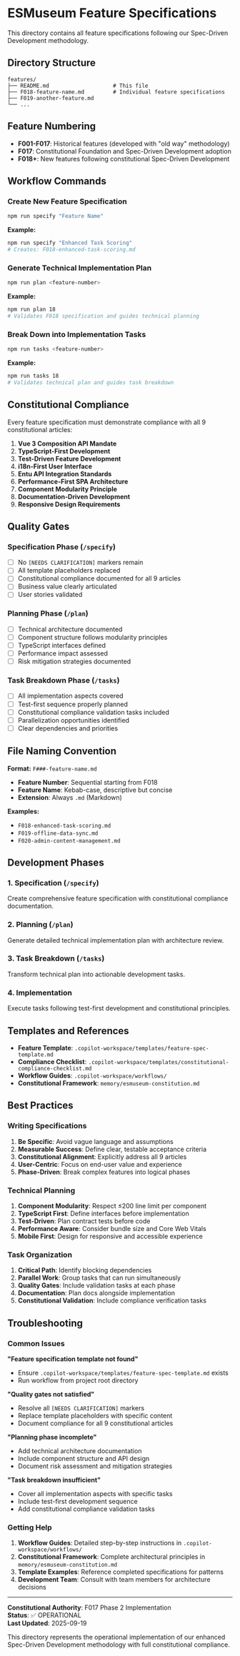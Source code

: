 # ESMuseum Feature Specifications

This directory contains all feature specifications following our Spec-Driven Development methodology.

## Directory Structure

```text
features/
├── README.md                    # This file
├── F018-feature-name.md         # Individual feature specifications
├── F019-another-feature.md
└── ...
```

## Feature Numbering

- **F001-F017**: Historical features (developed with "old way" methodology)
- **F017**: Constitutional Foundation and Spec-Driven Development adoption
- **F018+**: New features following constitutional Spec-Driven Development

## Workflow Commands

### Create New Feature Specification

```bash
npm run specify "Feature Name"
```

**Example:**

```bash
npm run specify "Enhanced Task Scoring"
# Creates: F018-enhanced-task-scoring.md
```

### Generate Technical Implementation Plan

```bash
npm run plan <feature-number>
```

**Example:**

```bash
npm run plan 18
# Validates F018 specification and guides technical planning
```

### Break Down into Implementation Tasks

```bash
npm run tasks <feature-number>
```

**Example:**

```bash
npm run tasks 18
# Validates technical plan and guides task breakdown
```

## Constitutional Compliance

Every feature specification must demonstrate compliance with all 9 constitutional articles:

1. **Vue 3 Composition API Mandate**
2. **TypeScript-First Development**
3. **Test-Driven Feature Development**
4. **i18n-First User Interface**
5. **Entu API Integration Standards**
6. **Performance-First SPA Architecture**
7. **Component Modularity Principle**
8. **Documentation-Driven Development**
9. **Responsive Design Requirements**

## Quality Gates

### Specification Phase (`/specify`)

- [ ] No `[NEEDS CLARIFICATION]` markers remain
- [ ] All template placeholders replaced
- [ ] Constitutional compliance documented for all 9 articles
- [ ] Business value clearly articulated
- [ ] User stories validated

### Planning Phase (`/plan`)

- [ ] Technical architecture documented
- [ ] Component structure follows modularity principles
- [ ] TypeScript interfaces defined
- [ ] Performance impact assessed
- [ ] Risk mitigation strategies documented

### Task Breakdown Phase (`/tasks`)

- [ ] All implementation aspects covered
- [ ] Test-first sequence properly planned
- [ ] Constitutional compliance validation tasks included
- [ ] Parallelization opportunities identified
- [ ] Clear dependencies and priorities

## File Naming Convention

**Format:** `F###-feature-name.md`

- **Feature Number**: Sequential starting from F018
- **Feature Name**: Kebab-case, descriptive but concise
- **Extension**: Always `.md` (Markdown)

**Examples:**

- `F018-enhanced-task-scoring.md`
- `F019-offline-data-sync.md`
- `F020-admin-content-management.md`

## Development Phases

### 1. Specification (`/specify`)

Create comprehensive feature specification with constitutional compliance documentation.

### 2. Planning (`/plan`)

Generate detailed technical implementation plan with architecture review.

### 3. Task Breakdown (`/tasks`)

Transform technical plan into actionable development tasks.

### 4. Implementation

Execute tasks following test-first development and constitutional principles.

## Templates and References

- **Feature Template**: `.copilot-workspace/templates/feature-spec-template.md`
- **Compliance Checklist**: `.copilot-workspace/templates/constitutional-compliance-checklist.md`
- **Workflow Guides**: `.copilot-workspace/workflows/`
- **Constitutional Framework**: `memory/esmuseum-constitution.md`

## Best Practices

### Writing Specifications

1. **Be Specific**: Avoid vague language and assumptions
2. **Measurable Success**: Define clear, testable acceptance criteria
3. **Constitutional Alignment**: Explicitly address all 9 articles
4. **User-Centric**: Focus on end-user value and experience
5. **Phase-Driven**: Break complex features into logical phases

### Technical Planning

1. **Component Modularity**: Respect ≤200 line limit per component
2. **TypeScript First**: Define interfaces before implementation
3. **Test-Driven**: Plan contract tests before code
4. **Performance Aware**: Consider bundle size and Core Web Vitals
5. **Mobile First**: Design for responsive and accessible experience

### Task Organization

1. **Critical Path**: Identify blocking dependencies
2. **Parallel Work**: Group tasks that can run simultaneously
3. **Quality Gates**: Include validation tasks at each phase
4. **Documentation**: Plan docs alongside implementation
5. **Constitutional Validation**: Include compliance verification tasks

## Troubleshooting

### Common Issues

**"Feature specification template not found"**

- Ensure `.copilot-workspace/templates/feature-spec-template.md` exists
- Run workflow from project root directory

**"Quality gates not satisfied"**

- Resolve all `[NEEDS CLARIFICATION]` markers
- Replace template placeholders with specific content
- Document compliance for all 9 constitutional articles

**"Planning phase incomplete"**

- Add technical architecture documentation
- Include component structure and API design
- Document risk assessment and mitigation strategies

**"Task breakdown insufficient"**

- Cover all implementation aspects with specific tasks
- Include test-first development sequence
- Add constitutional compliance validation tasks

### Getting Help

1. **Workflow Guides**: Detailed step-by-step instructions in `.copilot-workspace/workflows/`
2. **Constitutional Framework**: Complete architectural principles in `memory/esmuseum-constitution.md`
3. **Template Examples**: Reference completed specifications for patterns
4. **Development Team**: Consult with team members for architecture decisions

---

**Constitutional Authority**: F017 Phase 2 Implementation  
**Status**: ✅ OPERATIONAL  
**Last Updated**: 2025-09-19

This directory represents the operational implementation of our enhanced Spec-Driven Development methodology with full constitutional compliance.
